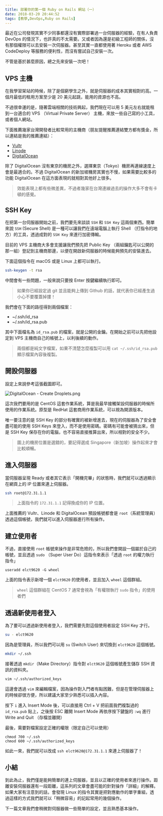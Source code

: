 ```yaml
---
title: 部署你的第一個 Ruby on Rails 網站（一）
date: 2018-03-20 20:44:52
tags: [教學,DevOps,Ruby on Rails]
---
```


最近在公司發現其實不少同事都還沒有實際部署過一台伺服器的經驗，在有人負責 DevOps 的情況下，也許真的不太需要。又或者因為還是初級工程師的關係，沒有那個權限可以去安裝一次伺服器。甚至其實一直都使用著 Heroku 或者 AWS CodeDeploy 等服務的便利性，而沒有嘗試自己安裝一次。

不管是基於甚麼原因，總之先來安裝一次吧！

<!-- more -->

## VPS 主機

在我學習架站的時候，除了是個窮學生之外，就是伺服器的成本其實相對的高。一個月最低的租用方案至少是 20 美元起跳，能用的資源也不高。

不過很幸運的是，隨著雲端相關的技術興起，我們現在可以用 5 美元左右就能租到一台適合的 VPS （Virtual Private Server） 主機，來放一些自己寫的小工具，或者個人網站。

下面推薦幾家台灣開發者比較常用的主機商（朋友提醒推薦連結雙方都有獎金，所以連結是我的推薦連結）：

 * [Vultr](https://www.vultr.com/?ref=6889049)
 * [Linode](https://www.linode.com/?r=36799dcc49cac9cef00c4a8fd49aaaf93a8148cc)
 * [DigitalOcean](https://m.do.co/c/55a8b594beba)

除了 DigitalOcean 沒有東京的機房之外，選擇東京（Tokyo）機房再連線速度上會是最適合的。不過 DigitalOcean 的新加坡機房其實也不慢，如果需要比較多的功能 DigitalOcean 在這方面表現的就相對其他好上很多。

> 效能表現上都有些微差異，不過者幾家在台灣連線過去的操作大多不會有卡頓的感覺。

## SSH Key

在把第一台伺服器開始之前，我們要先來談談 `SSH` 和 `SSH Key` 這兩個東西。簡單來說 `SSH` (Secure Shell) 是一種可以讓我們在遠端電腦上執行 Shell （打指令的地方）的工具，透過成對的 `SSH Key` 來進行加密傳輸。

目前的 VPS 主機商大多會支援讓我們預先把 Public Key （兩組鑰匙可以公開的那一組）登記到主機商那邊，以便在開啟新伺服器的時候能夠預先的安裝進去。

下面這個指令在 macOS 或是 Linux 上都可以執行。

```bash
ssh-keygen -t rsa
```

中間會有一些問題，一般來說只要按 Enter 按鍵繼續執行即可。

> 如果你已經設定過 git 並且能夠上傳到 Github 的話，就代表你已經產生過小心不要覆蓋掉摟！

我們會在下面的路徑得到兩個檔案：

* ~/.ssh/id_rsa
* ~/.ssh/id_rsa.pub

其中下面檔名為 `id_rsa.pub` 的檔案，就是公開的金鑰。在開始之前可以先把他設定到 VPS 主機商自己的帳號上，以利後續的動作。

> 兩個都是純文字檔案，如果不清楚怎麼複製可以用 `cat ~/.ssh/id_rsa.pub` 顯示檔案內容後複製。

## 開設伺服器

設定上來說參考這張截圖即可。

![DigitalOcean - Create Droplets.png](https://blog.frost.tw/images/getting-started-deploy-your-ruby-on-rails-part-1/new_droplet.png)

這次我們要用的是 CentOS 這套作業系統，算是我最早接觸架設伺服器的時候所使用的作業系統。原型是 RedHat 這套商用作業系統，可以視為開源版本。

唯一要注意的是 SSH Key 的部分有確實的被新增進去，現在的伺服器為了安全會盡可能的使用 SSH Keys 來登入，而不是使用密碼。密碼有可能會被猜出來，但是 SSH Key 保存在你的電腦，也不容易直接推算出來，所以相對的安全不少。

> 圖上的機房位置是選錯的，要記得選成 Singapore（新加坡）操作起來才會比較順暢。

## 進入伺服器

當伺服器呈現 Ready 或者其它表示「開機完畢」的狀態時，我們就可以透過顯示在網頁上的 IP 位置來連上伺服器。

```bash
ssh root@172.31.1.1
```

> 上面指令的 `172.31.1.1` 記得換成你的 IP 位置。

上面推薦的 Vultr、Linode 和 DigitalOcean 預設帳號都會是 `root`（系統管理員）透過這個帳號，我們就可以進入伺服器進行所有操作。

## 建立使用者

不過，直接使用 `root` 帳號來操作是非常危險的，所以我們會開設一個屬於自己的帳號，並且透過 `sudo` （Super User Do）這指令來表示「透過 `root` 的權力執行指令」

```
useradd elct9620 -G wheel
```

上面的指令表示新增一個 `elct9620` 的使用者，並且加入 `wheel` 這個群組。

> `wheel` 這個群組在 CentOS 7 通常會視為「有權限執行 `sudo` 指令」的使用者們

## 透過新使用者登入

為了要可以透過新使用者登入，我們需要先對這個使用者設定 SSH Key 才行。

```bash
su - elct9620
```

因為是管理員，所以我們可以用 `su` (Switch User) 來切換到 `elct9620` 這個帳號。

```bash
mkdir ~/.ssh
```

接著透過 `mkdir`（Make Directory）指令對 `elct9620` 這個帳號產生儲存 SSH 資訊的資料夾。

```bash
vim ~/.ssh/authorized_keys
```

這邊會透過 `vim` 來編輯檔案，因為操作對入門者有點困難，但是在管理伺服器上的時候卻很方便，所以建議大家至少熟悉可以插入內容。

按下 `i` 進入 Insert Mode 後，可以直接用 Ctrl + V 把前面我們複製過的 `id_rsa.pub` 貼上，之後按 ESC 離開 Insert Mode 再依序按下鍵盤的 `:wq` 進行 Write and Quit （存檔並離開）

最後，需要對檔案設定正確的權限（限定自己可以使用）

```
chmod 700 ~/.ssh
chmod 600 ~/.ssh/authorized_keys
```

如此一來，我們就可以改成 `ssh elct9620@172.31.1.1` 來連上伺服器了！

## 小結

到此為止，我們僅是能夠簡單的連上伺服器，並且以正確的使用者來進行操作。距離安裝伺服器還有一段距離，這系列的文章會盡可能的針對操作「詳細」的解釋。如果大家有注意到的話，會發現 Linux 的指令其實是把對應動作的單字重組，透過這樣的方式我們就可以「稍微容易」的記起常用的幾個操作。

下一篇文章我們會稍微對伺服器做一些簡單的設定，並且熟悉基本操作。

